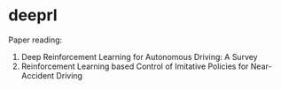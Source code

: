 # deeprl
Paper reading:
1. Deep Reinforcement Learning for Autonomous Driving: A Survey
2. Reinforcement Learning based Control of Imitative Policies for Near-Accident Driving
